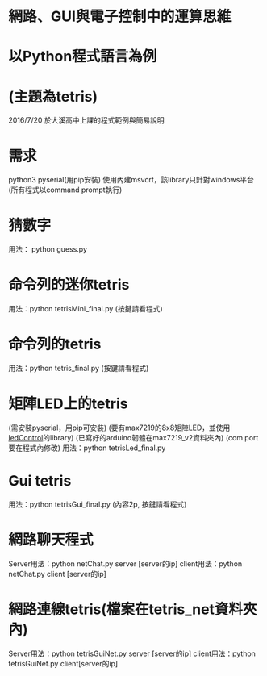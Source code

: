 # 網路、GUI與電子控制中的運算思維
# 以Python程式語言為例
# (主題為tetris)

2016/7/20 於大溪高中上課的程式範例與簡易說明

# 需求
python3
pyserial(用pip安裝)
使用內建msvcrt，該library只針對windows平台
(所有程式以command prompt執行)

# 猜數字
用法： python guess.py

# 命令列的迷你tetris
用法：python tetrisMini_final.py
(按鍵請看程式)

# 命令列的tetris
用法：python tetris_final.py
(按鍵請看程式)

# 矩陣LED上的tetris
(需安裝pyserial，用pip可安裝)
(要有max7219的8x8矩陣LED，並使用[ledControl](http://playground.arduino.cc/Main/LedControl)的library)
(已寫好的arduino韌體在max7219_v2資料夾內)
(com port要在程式內修改)
用法：python tetrisLed_final.py

# Gui tetris
用法：python tetrisGui_final.py 
(內容2p, 按鍵請看程式)

# 網路聊天程式
Server用法：python netChat.py server [server的ip]
client用法：python netChat.py client [server的ip] 

# 網路連線tetris(檔案在tetris_net資料夾內)
Server用法：python tetrisGuiNet.py server [server的ip]
client用法：python tetrisGuiNet.py client[server的ip]




